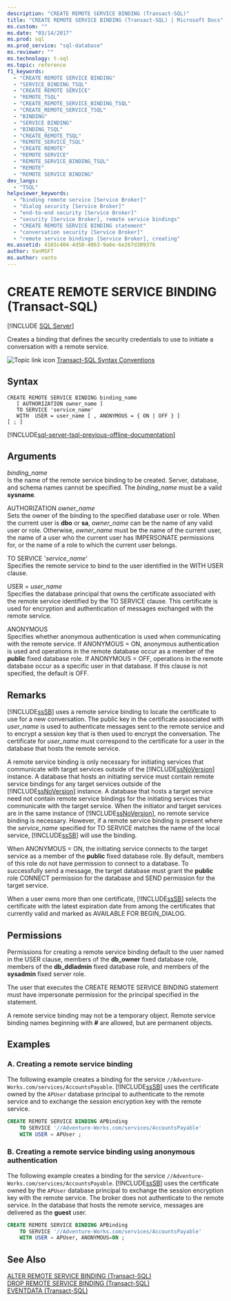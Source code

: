 ```yaml
---
description: "CREATE REMOTE SERVICE BINDING (Transact-SQL)"
title: "CREATE REMOTE SERVICE BINDING (Transact-SQL) | Microsoft Docs"
ms.custom: ""
ms.date: "03/14/2017"
ms.prod: sql
ms.prod_service: "sql-database"
ms.reviewer: ""
ms.technology: t-sql
ms.topic: reference
f1_keywords: 
  - "CREATE REMOTE SERVICE BINDING"
  - "SERVICE_BINDING_TSQL"
  - "CREATE REMOTE SERVICE"
  - "REMOTE_TSQL"
  - "CREATE_REMOTE_SERVICE_BINDING_TSQL"
  - "CREATE_REMOTE_SERVICE_TSQL"
  - "BINDING"
  - "SERVICE BINDING"
  - "BINDING_TSQL"
  - "CREATE_REMOTE_TSQL"
  - "REMOTE_SERVICE_TSQL"
  - "CREATE REMOTE"
  - "REMOTE SERVICE"
  - "REMOTE_SERVICE_BINDING_TSQL"
  - "REMOTE"
  - "REMOTE SERVICE BINDING"
dev_langs: 
  - "TSQL"
helpviewer_keywords: 
  - "binding remote service [Service Broker]"
  - "dialog security [Service Broker]"
  - "end-to-end security [Service Broker]"
  - "security [Service Broker], remote service bindings"
  - "CREATE REMOTE SERVICE BINDING statement"
  - "conversation security [Service Broker]"
  - "remote service bindings [Service Broker], creating"
ms.assetid: 4165c404-4d50-4063-9a6e-6e267d309376
author: VanMSFT
ms.author: vanto
---
```

# CREATE REMOTE SERVICE BINDING (Transact-SQL)
[!INCLUDE [SQL Server](../../includes/applies-to-version/sqlserver.md)]

  Creates a binding that defines the security credentials to use to initiate a conversation with a remote service.  
  
 ![Topic link icon](../../database-engine/configure-windows/media/topic-link.gif "Topic link icon") [Transact-SQL Syntax Conventions](../../t-sql/language-elements/transact-sql-syntax-conventions-transact-sql.md)  
  
## Syntax  
  
```syntaxsql
CREATE REMOTE SERVICE BINDING binding_name   
   [ AUTHORIZATION owner_name ]   
   TO SERVICE 'service_name'   
   WITH  USER = user_name [ , ANONYMOUS = { ON | OFF } ]  
[ ; ]  
```  
  
[!INCLUDE[sql-server-tsql-previous-offline-documentation](../../includes/sql-server-tsql-previous-offline-documentation.md)]

## Arguments
 *binding_name*  
 Is the name of the remote service binding to be created. Server, database, and schema names cannot be specified. The *binding_name* must be a valid **sysname**.  
  
 AUTHORIZATION *owner_name*  
 Sets the owner of the binding to the specified database user or role. When the current user is **dbo** or **sa**, *owner_name* can be the name of any valid user or role. Otherwise, *owner_name* must be the name of the current user, the name of a user who the current user has IMPERSONATE permissions for, or the name of a role to which the current user belongs.  
  
 TO SERVICE '*service_name*'  
 Specifies the remote service to bind to the user identified in the WITH USER clause.  
  
 USER = *user_name*  
 Specifies the database principal that owns the certificate associated with the remote service identified by the TO SERVICE clause. This certificate is used for encryption and authentication of messages exchanged with the remote service.  
  
 ANONYMOUS  
 Specifies whether anonymous authentication is used when communicating with the remote service. If ANONYMOUS = ON, anonymous authentication is used and operations in the remote database occur as a member of the **public** fixed database role. If ANONYMOUS = OFF, operations in the remote database occur as a specific user in that database. If this clause is not specified, the default is OFF.  
  
## Remarks  
 [!INCLUDE[ssSB](../../includes/sssb-md.md)] uses a remote service binding to locate the certificate to use for a new conversation. The public key in the certificate associated with *user_name* is used to authenticate messages sent to the remote service and to encrypt a session key that is then used to encrypt the conversation. The certificate for *user_name* must correspond to the certificate for a user in the database that hosts the remote service.  
  
 A remote service binding is only necessary for initiating services that communicate with target services outside of the [!INCLUDE[ssNoVersion](../../includes/ssnoversion-md.md)] instance. A database that hosts an initiating service must contain remote service bindings for any target services outside of the [!INCLUDE[ssNoVersion](../../includes/ssnoversion-md.md)] instance. A database that hosts a target service need not contain remote service bindings for the initiating services that communicate with the target service. When the initiator and target services are in the same instance of [!INCLUDE[ssNoVersion](../../includes/ssnoversion-md.md)], no remote service binding is necessary. However, if a remote service binding is present where the *service_name* specified for TO SERVICE matches the name of the local service, [!INCLUDE[ssSB](../../includes/sssb-md.md)] will use the binding.  
  
 When ANONYMOUS = ON, the initiating service connects to the target service as a member of the **public** fixed database role. By default, members of this role do not have permission to connect to a database. To successfully send a message, the target database must grant the **public** role CONNECT permission for the database and SEND permission for the target service.  
  
 When a user owns more than one certificate, [!INCLUDE[ssSB](../../includes/sssb-md.md)] selects the certificate with the latest expiration date from among the certificates that currently valid and marked as AVAILABLE FOR BEGIN_DIALOG.  
  
## Permissions  
 Permissions for creating a remote service binding default to the user named in the USER clause, members of the **db_owner** fixed database role, members of the **db_ddladmin** fixed database role, and members of the **sysadmin** fixed server role.  
  
 The user that executes the CREATE REMOTE SERVICE BINDING statement must have impersonate permission for the principal specified in the statement.  
  
 A remote service binding may not be a temporary object. Remote service binding names beginning with **#** are allowed, but are permanent objects.  
  
## Examples  
  
### A. Creating a remote service binding  
 The following example creates a binding for the service `//Adventure-Works.com/services/AccountsPayable`. [!INCLUDE[ssSB](../../includes/sssb-md.md)] uses the certificate owned by the `APUser` database principal to authenticate to the remote service and to exchange the session encryption key with the remote service.  
  
```sql  
CREATE REMOTE SERVICE BINDING APBinding  
    TO SERVICE '//Adventure-Works.com/services/AccountsPayable'  
    WITH USER = APUser ;  
```  
  
### B. Creating a remote service binding using anonymous authentication  
 The following example creates a binding for the service `//Adventure-Works.com/services/AccountsPayable`. [!INCLUDE[ssSB](../../includes/sssb-md.md)] uses the certificate owned by the `APUser` database principal to exchange the session encryption key with the remote service. The broker does not authenticate to the remote service. In the database that hosts the remote service, messages are delivered as the **guest** user.  
  
```sql  
CREATE REMOTE SERVICE BINDING APBinding  
    TO SERVICE '//Adventure-Works.com/services/AccountsPayable'  
    WITH USER = APUser, ANONYMOUS=ON ;  
```  
  
## See Also  
 [ALTER REMOTE SERVICE BINDING &#40;Transact-SQL&#41;](../../t-sql/statements/alter-remote-service-binding-transact-sql.md)   
 [DROP REMOTE SERVICE BINDING &#40;Transact-SQL&#41;](../../t-sql/statements/drop-remote-service-binding-transact-sql.md)   
 [EVENTDATA &#40;Transact-SQL&#41;](../../t-sql/functions/eventdata-transact-sql.md)  
  
  
